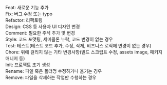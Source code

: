 Feat: 새로운 기능 추가<br/>
Fix: 버그 수정 또는 typo<br/>
Refactor: 리팩토링<br/>
Design: CSS 등 사용자 UI 디자인 변경<br/>
Comment: 필요한 주석 추가 및 변경<br/>
Style: 코드 포맷팅, 세미콜론 누락, 코드 변경이 없는 경우<br/>
Test: 테스트(테스트 코드 추가, 수정, 삭제, 비즈니스 로직에 변경이 없는 경우)<br/>
Chore: 위에 걸리지 않는 기타 변경사항(빌드 스크립트 수정, assets image, 패키지 매니저 등)<br/>
Init: 프로젝트 초기 생성<br/>
Rename: 파일 혹은 폴더명 수정하거나 옮기는 경우<br/>
Remove: 파일을 삭제하는 작업만 수행하는 경우
